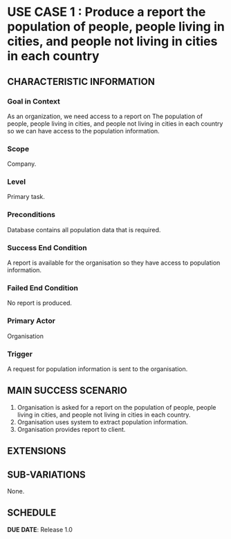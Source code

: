 # USE CASE 1 : Produce a report the population of people, people living in cities, and people not living in cities in each country
## CHARACTERISTIC INFORMATION

### Goal in Context

As an organization, we need access to a report on The population of people, people living in cities, and people not living in cities in each country so we can have access to the population information.
### Scope

Company.

### Level

Primary task.

### Preconditions

Database contains all population data that is required.

### Success End Condition

A report is available for the organisation so they have access to population information.

### Failed End Condition

No report is produced.

### Primary Actor

Organisation

### Trigger

A request for population information is sent to the organisation.

## MAIN SUCCESS SCENARIO

1. Organisation is asked for a report on the population of people, people living in cities, and people not living in cities in each country.
2. Organisation uses system to extract population information.
3. Organisation provides report to client.

## EXTENSIONS


## SUB-VARIATIONS

None.

## SCHEDULE

**DUE DATE**: Release 1.0